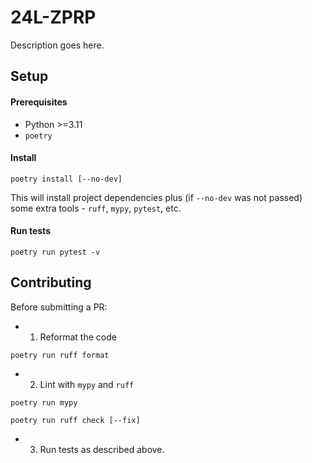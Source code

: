# 24L-ZPRP

Description goes here.

## Setup

#### Prerequisites  

- Python >=3.11
- `poetry`

#### Install

```shell
poetry install [--no-dev]
```

This will install project dependencies plus (if `--no-dev` was not passed) some extra tools - `ruff`, `mypy`, `pytest`, etc.

#### Run tests

```shell
poetry run pytest -v
```

## Contributing

Before submitting a PR:

- 1. Reformat the code

```shell
poetry run ruff format
```

- 2. Lint with `mypy` and `ruff`

```shell
poetry run mypy
```

```shell
poetry run ruff check [--fix]
```

- 3. Run tests as described above.